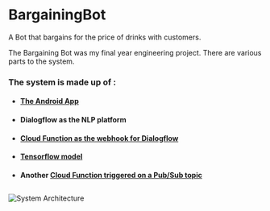 # BargainingBot
A Bot that bargains for the price of drinks with customers.

The Bargaining Bot was my final year engineering project. There are various parts to the system.

### The system is made up of :
* #### [The Android App](https://github.com/shounakmulay/BargainingBotAndroidApp) 
* #### Dialogflow as the NLP platform
* #### [Cloud Function as the webhook for Dialogflow](https://github.com/shounakmulay/BargainingBotDialogflowWebhook)
* #### [Tensorflow model](https://github.com/shounakmulay/BargainingBotTensorflowModel)
* #### Another [Cloud Function triggered on a Pub/Sub topic](https://github.com/shounakmulay/BargainingBotDatabasePubSub)

## 

![System Architecture](https://github.com/shounakmulay/BargainingBot/blob/master/System%20Architecture%20New.png)
